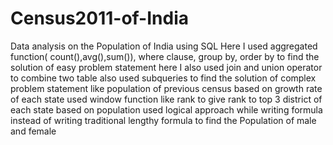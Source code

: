# Census2011-of-India
Data analysis on the Population of India using SQL
Here I used aggregated function( count(),avg(),sum()), where clause, group by, order by to find the solution of easy problem statement 
here I also used join and union operator to combine two table 
also used subqueries to find the solution of complex problem statement like population of previous census based on growth rate of each state 
used window function like rank to give rank to top 3 district of each state based on population
used logical approach while writing formula instead of writing traditional lengthy formula to find the Population of male and female 

